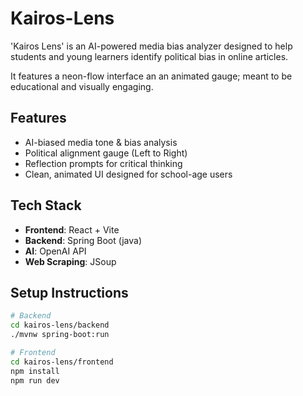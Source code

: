 # Kairos-Lens
'Kairos Lens' is an AI-powered media bias analyzer designed to help students and young learners identify political bias in online articles. 

It features a neon-flow interface an an animated gauge; meant to be educational and visually engaging.

## Features
- AI-biased media tone & bias analysis
- Political alignment gauge (Left to Right)
- Reflection prompts for critical thinking
- Clean, animated UI designed for school-age users

## Tech Stack
- **Frontend**: React + Vite
- **Backend**: Spring Boot (java)
- **AI**: OpenAI API
- **Web Scraping**: JSoup

## Setup Instructions

```bash
# Backend
cd kairos-lens/backend
./mvnw spring-boot:run

# Frontend
cd kairos-lens/frontend
npm install
npm run dev

